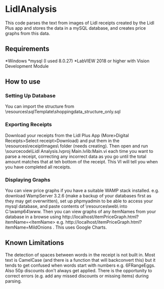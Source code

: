 # LidlAnalysis

This code parses the text from images of Lidl receipts created by the Lidl Plus app and stores the data in a mySQL database, and creates price graphs from this data.

## Requirements
*Windows
*mysql (I used 8.0.27)
*LabVIEW 2018 or higher with Vision Development Module

## How to use
### Setting Up Database
You can import the structure from \resources\sqlTemplate\shoppingdata_structure_only.sql

### Exporting Receipts
Download your receipts from the Lidl Plus App (More>Digital Receipts>Select receipt>Download) and put them in the \resources\receiptImages\ folder (needs creating). Then open and run \sourcecode\Lidl Analysis.lvproj Main.lvlib:Main.vi each time you want to parse a receipt, correcting any incorrect data as you go until the total amount matches that at teh bottom of the receipt. This VI will tell you when you have completed all receipts.

### Displaying Graphs
You can view price graphs if you have a suitable WAMP stack installed.
e.g. download WampServer 3.2.6 (make a backup of your databases first as they may get overwritten), set up phpmyadmin to be able to access your mysql database, and paste contents of \resources\web\ into C:\wamp64\www. Then you can view graphs of any itemNames from your database in a browse using http://localhost/itemPriceGraph.html?itemName=&lt;ItemName&gt; e.g.   http://localhost/itemPriceGraph.html?itemName=MildOnions . This uses Google Charts.

## Known Limitations
The detection of spaces between words in the receipt is not built in. Most text is CamelCase (and there is a function that will backconvert this) but it tends to get confused when words start with numbers e.g. 6FRangeEggs. Also 50p discounts don't always get applied. There is the opportunity to correct errors (e.g. add any missed discounts or missing items) during parsing.